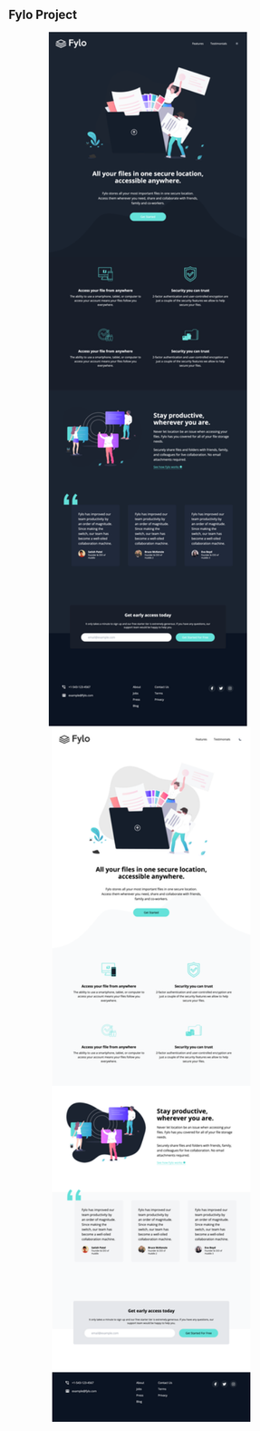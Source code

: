 ## Fylo Project

<p align="center">
  <img src="images/fylo_tw_ss1.png" width="350"/>
  &nbsp;&nbsp;
  <img src="images/fylo-tw-ss2.png" width="350"/>
</p>
